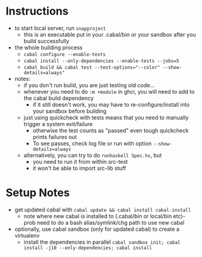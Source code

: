 Instructions
============

- to start local server, run `snapproject`
    - this is an executable put in your .cabal/bin or your sandbox after you build successfully
- the whole building process
    - `cabal configure --enable-tests`
    - `cabal install --only-dependencies --enable-tests --jobs=5`
    - `cabal build && cabal test --test-options="--color" --show-details=always"`
- notes:
    - if you don't run build, you are just testing old code...
    - whenever you need to do `:m +module` in ghci, you will need to add to the cabal build dependency
        - if it still doesn't work, you may have to re-configure/install into your sandbox before building
    - just using quickcheck with tests means that you need to manually trigger a system exit/failure
        - otherwise the test counts as "passed" even tough quickcheck prints failures out
        - To see passes, check log file or run with option `--show-details=always`
    - alternatively, you can try to do `runhaskell Spec.hs`, but
        - you need to run it from within src-test
        - it won't be able to import src-lib stuff

Setup Notes
===========
- get updated cabal with `cabal update && cabal install cabal-install`
    - note where new cabal is installed to (.cabal/bin or local/bin etc)- prob need to do a bash alias/symlink/chg path to use new cabal
- optionally, use cabal sandbox (only for updated cabal) to create a virtualenv
    - install the dependencies in parallel `cabal sandbox init; cabal install -j10 --only-dependencies; cabal install`

